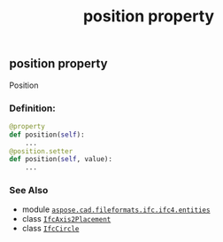﻿---
title: position property
second_title: Aspose.CAD for Python via .NET API References
description: 
type: docs
weight: 40
url: /python-net/aspose.cad.fileformats.ifc.ifc4.entities/ifccircle/position/
is_root: false
---

## position property


Position
### Definition:
```python
@property
def position(self):
    ...
@position.setter
def position(self, value):
    ...
```

### See Also
* module [`aspose.cad.fileformats.ifc.ifc4.entities`](../../)
* class [`IfcAxis2Placement`](/cad/python-net/aspose.cad.fileformats.ifc.ifc4.types/ifcaxis2placement)
* class [`IfcCircle`](/cad/python-net/aspose.cad.fileformats.ifc.ifc4.entities/ifccircle)
